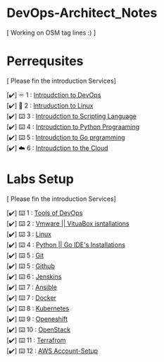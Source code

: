 # DevOps-Architect_Notes
[ Working on OSM tag lines :) ] 

# Perrequsites 
[ Please fin the introduction Services]

[✔️] ♾️ 1 :   <a href="https://github.com/BilalMaz/DevOps-Architect_Notes/blob/main/Introduction_DevOps.pdf">Introudction to DevOps</a> <br> 
[✔️] 🐧 2  :  <a href="https://github.com/BilalMaz/DevOps-Architect_Notes/blob/main/Introduction_DevOps.pdf">Intruduction to Linux</a><br> 
[✔️] ⌨️ 3  :  <a href="#">Introudction to Scripting Language</a><br> 
[✔️] ⌨️ 4  :  <a href="#">Introudction to Python Prograaming </a><br>
[✔️] ⌨️ 5  :  <a href="#">Introudction to Go prgramming </a><br>
[✔️] ☁️ 6  :  <a href="#">Introudction to the Cloud </a><br> 

# Labs Setup  
[ Please fin the introduction Services]

[✔️] ⌨️ 1  :  <a href="#">Tools of DevOps</a><br> 
[✔️] ⌨️ 2  :  <a href="#">Vmware || VituaBox isntallations</a><br> 
[✔️] ⌨️ 3  :  <a href="#">Linux</a><br> 
[✔️] ⌨️ 4  :  <a href="#">Python || Go IDE's Installations</a><br> 
[✔️] ⌨️ 5  :  <a href="#">Git</a><br> 
[✔️] ⌨️ 5  :  <a href="#">Github</a><br> 
[✔️] ⌨️ 6  :  <a href="#">Jenskins</a><br> 
[✔️] ⌨️ 7  :  <a href="#">Ansible</a><br>
[✔️] ⌨️ 7  :  <a href="#">Docker</a><br>
[✔️] ⌨️ 8  :  <a href="#">Kubernetes</a><br>
[✔️] ⌨️ 9  :  <a href="#">Openeshift</a><br>
[✔️] ⌨️ 10 :  <a href="#">OpenStack</a><br>
[✔️] ⌨️ 11 :  <a href="#">Terrafrom </a><br>
[✔️] ⌨️ 12 :  <a href="#">AWS Account-Setup</a><br>

